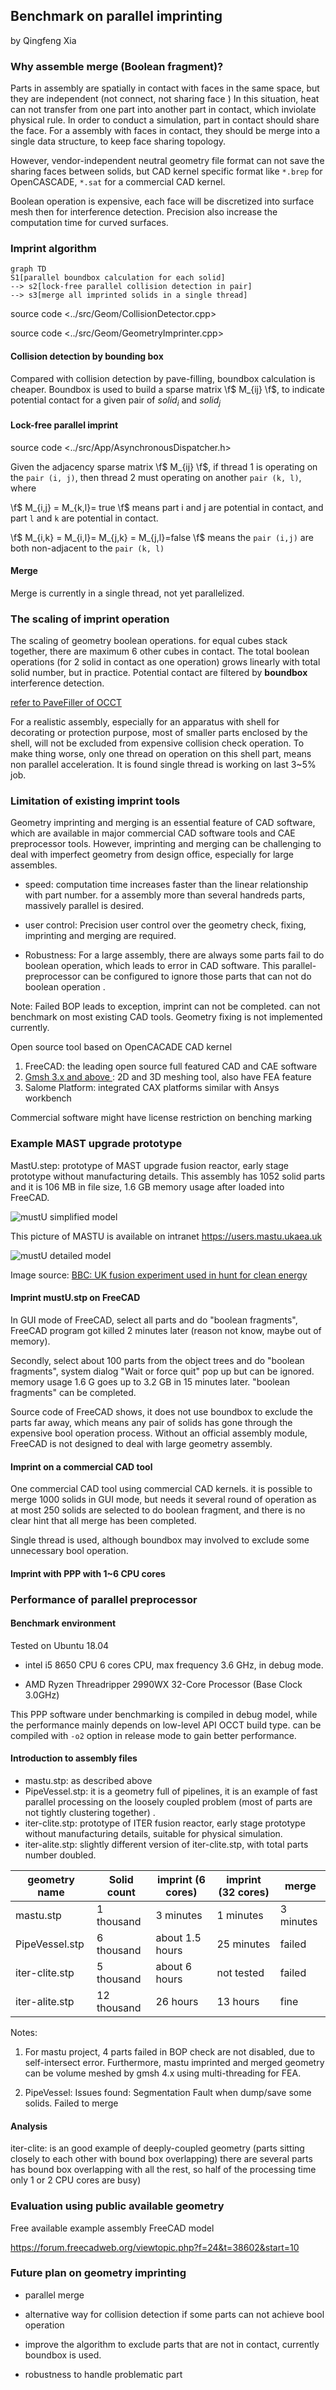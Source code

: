 
## Benchmark on parallel imprinting

by Qingfeng Xia

### Why assemble merge (Boolean fragment)?   

Parts in assembly are spatially in contact with faces in the same space, but they are independent (not connect, not sharing face ) In this situation, heat can not transfer from one part into another part in contact, which inviolate physical rule.  In order to conduct a simulation, part in contact should share the face.  For a assembly with faces in contact, they should be merge into a single data structure, to keep face sharing topology. 

However, vendor-independent neutral geometry file format can not save the sharing faces between solids, but CAD kernel specific format like `*.brep` for OpenCASCADE, `*.sat` for a commercial CAD kernel. 

Boolean operation is expensive, each face will be discretized into surface mesh then for interference detection. Precision also increase the computation time for curved surfaces. 

### Imprint algorithm

```mermaid
graph TD
S1[parallel boundbox calculation for each solid]
--> s2[lock-free parallel collision detection in pair]
--> s3[merge all imprinted solids in a single thread]

```

source code <../src/Geom/CollisionDetector.cpp>

source code <../src/Geom/GeometryImprinter.cpp>

#### Collision detection by bounding box

Compared with collision detection by pave-filling, boundbox calculation is cheaper.  Boundbox is used to build a sparse matrix \f$ M_{ij} \f$, to indicate potential contact for a given pair of $solid_i$ and $solid_j$

#### Lock-free parallel imprint

source code <../src/App/AsynchronousDispatcher.h>

Given the adjacency sparse matrix  \f$ M_{ij} \f$,   if thread 1 is operating on the `pair (i, j)`, then thread 2 must operating on another `pair (k, l)`, where 

\f$ M_{i,j} = M_{k,l}= true \f$ means part i and j are potential in contact, and part `l` and `k` are potential in contact.

 \f$ M_{i,k} = M_{i,l}= M_{j,k} = M_{j,l}=false \f$  means the `pair (i,j)` are both non-adjacent to the `pair (k, l)`

#### Merge 

Merge is currently in a single thread, not yet parallelized.

### The scaling of imprint operation

The scaling of geometry boolean operations.  for equal cubes stack together, there are maximum 6 other cubes in contact.  The total boolean operations (for 2 solid in contact as one operation) grows linearly with total solid number, but in practice. Potential contact are filtered by **boundbox** interference detection. 

[refer to PaveFiller of OCCT](https://old.opencascade.com/doc/occt-7.5.0/overview/html/occt_user_guides__modeling_algos.html#occt_modalg_5)

For a realistic assembly, especially for an apparatus with shell for decorating or protection purpose, most of smaller parts enclosed by the shell, will not be excluded from expensive collision check operation. To make thing worse, only one thread on operation on this shell part, means non parallel acceleration. It is found single thread is working on last 3~5% job.

### Limitation of existing imprint tools

Geometry imprinting and merging is an essential feature of CAD software, which are available in major commercial CAD software tools and CAE preprocessor tools. However, imprinting and merging can be challenging to deal with imperfect geometry from design office, especially for large assembles. 

+ speed:  computation time increases faster than the linear relationship with part number. for a assembly more than several handreds parts, massively parallel is desired.

+ user control: Precision user control over the geometry check, fixing, imprinting and merging are required. 

+ Robustness:  For a large assembly, there are always some parts fail to do boolean operation, which leads to error in CAD software. This parallel-preprocessor can be configured to ignore those parts that can not do boolean operation .  

  

Note: Failed BOP leads to exception, imprint can not be completed.  can not benchmark on most existing CAD tools.  Geometry fixing is not implemented currently. 

Open source tool based on OpenCACADE CAD kernel

1. FreeCAD:  the leading open source full featured CAD and CAE software
2. [Gmsh 3.x and above ](https://gitlab.onelab.info/gmsh/gmsh/) : 2D and 3D meshing tool, also have FEA feature
3. Salome Platform: integrated CAX platforms similar with Ansys workbench

Commercial software might have license restriction on benching marking 



### Example MAST upgrade prototype

MastU.step:  prototype of MAST upgrade fusion reactor, early stage prototype without manufacturing details. This assembly has 1052 solid parts and it is 106 MB in file size,  1.6 GB memory usage after loaded into FreeCAD. 



![mustU simplified model](assets/ppp_mastu_simplified_geometry.png)

This picture of MASTU is available on intranet <https://users.mastu.ukaea.uk>

![mustU detailed model](assets/ppp_mastu_detailed_geometry.jpg)

Image source: [BBC: UK fusion experiment used in hunt for clean energy
](https://www.bbc.co.uk/news/science-environment-54741375)

#### Imprint mustU.stp on FreeCAD 

In GUI mode of FreeCAD, select all parts and do "boolean fragments",  FreeCAD program got killed  2 minutes later (reason not know, maybe out of memory). 

Secondly, select about 100 parts from the object trees and do  "boolean fragments",   system dialog "Wait or force quit" pop up but can be ignored.  memory usage 1.6 G  goes up to 3.2 GB in 15 minutes later.  "boolean fragments" can be completed.

Source code of FreeCAD shows, it does not use boundbox to exclude the parts far away, which means any pair of solids has gone through the expensive bool operation process. Without an official assembly module, FreeCAD is not designed to deal with large geometry assembly. 

#### Imprint on a commercial CAD tool

One commercial CAD tool using commercial CAD kernels.  it is possible to merge 1000 solids in GUI mode, but needs it several round of operation as at most 250 solids are selected to do boolean fragment, and there is no clear hint that all merge has been completed.  

Single thread is used, although boundbox may involved to exclude some unnecessary bool operation.

#### Imprint with PPP with 1~6 CPU cores



### Performance of parallel preprocessor

#### Benchmark environment

Tested on Ubuntu 18.04

+ intel i5 8650 CPU 6 cores CPU, max frequency 3.6 GHz,  in debug mode.

+ AMD Ryzen Threadripper 2990WX 32-Core Processor (Base Clock 3.0GHz)

This PPP software under benchmarking is compiled in debug model, while the performance mainly depends on low-level API OCCT build type. can be compiled with `-o2` option in release mode to gain better performance.

#### Introduction to assembly files

+ mastu.stp: as described above
+ PipeVessel.stp: it is a geometry full of pipelines,  it is an example of fast parallel processing on the loosely coupled problem (most of parts are not tightly clustering together) . 
+ iter-clite.stp:  prototype of ITER fusion reactor, early stage prototype without manufacturing details, suitable for physical simulation. 
+ iter-alite.stp:  slightly different version of iter-clite.stp, with total parts number doubled.

| geometry name  | Solid count | imprint (6 cores) | imprint (32 cores) | merge     |
| -------------- | ----------- | ----------------- | ------------------ | --------- |
| mastu.stp      | 1 thousand  | 3 minutes         | 1 minutes          | 3 minutes |
| PipeVessel.stp | 6 thousand  | about 1.5 hours   | 25 minutes         | failed    |
| iter-clite.stp | 5 thousand  | about 6 hours     | not tested         | failed    |
| iter-alite.stp | 12 thousand | 26 hours          | 13 hours           | fine      |

Notes:  
1) For mastu project,  4 parts failed in BOP check are not disabled, due to self-intersect error.  Furthermore, mastu imprinted and merged geometry can be  volume meshed by gmsh 4.x using multi-threading for FEA. 

2) PipeVessel:   Issues found: Segmentation Fault when dump/save some solids.  Failed to merge

#### Analysis

iter-clite: is an good example of deeply-coupled geometry (parts sitting closely to each other with bound box overlapping) there are several parts has bound box overlapping with all the rest, so half of the processing time only 1 or 2 CPU cores are busy)

### Evaluation using public available geometry

Free available example assembly FreeCAD model

https://forum.freecadweb.org/viewtopic.php?f=24&t=38602&start=10



### Future plan on geometry imprinting 

+ parallel merge

+ alternative way for collision detection if some parts can not achieve bool operation

+ improve the algorithm to exclude parts that are not in contact, currently boundbox is used.

+ robustness to handle problematic part

  